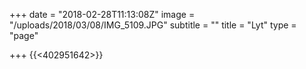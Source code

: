 +++
date = "2018-02-28T11:13:08Z"
image = "/uploads/2018/03/08/IMG_5109.JPG"
subtitle = ""
title = "Lyt"
type = "page"

+++
{{<402951642>}}